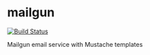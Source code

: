 # mailgun

[![Build Status](https://travis-ci.org/multiplio/mailgun.svg?branch=master)](https://travis-ci.org/multiplio/mailgun)

Mailgun email service with Mustache templates

